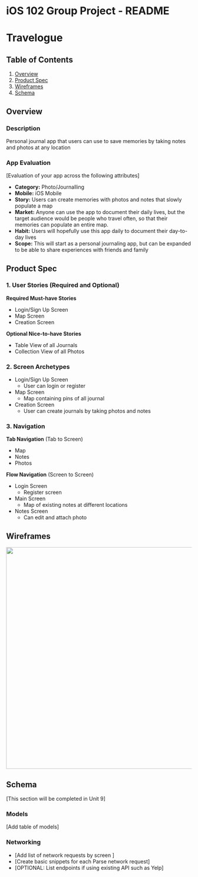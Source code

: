# iOS 102 Group Project - README

# Travelogue

## Table of Contents
1. [Overview](#Overview)
1. [Product Spec](#Product-Spec)
1. [Wireframes](#Wireframes)
2. [Schema](#Schema)
    
## Overview
### Description
Personal journal app that users can use to save memories by taking notes and photos at any location

### App Evaluation
[Evaluation of your app across the following attributes]
- **Category:** 
Photo/Journalling 
- **Mobile:** 
iOS Mobile
- **Story:**
Users can create memories with photos and notes that slowly populate a map
- **Market:** 
Anyone can use the app to document their daily lives, but the target audience would be people who travel often, so that their memories can populate an entire map.
- **Habit:**
Users will hopefully use this app daily to document their day-to-day lives
- **Scope:** 
This will start as a personal journaling app, but can be expanded to be able to share experiences with friends and family

## Product Spec

### 1. User Stories (Required and Optional)

**Required Must-have Stories**

* Login/Sign Up Screen
* Map Screen
* Creation Screen

**Optional Nice-to-have Stories**

* Table View of all Journals
* Collection View of all Photos

### 2. Screen Archetypes

* Login/Sign Up Screen
   * User can login or register 
* Map Screen
   * Map containing pins of all journal
* Creation Screen
   * User can create journals by taking photos and notes

### 3. Navigation

**Tab Navigation** (Tab to Screen)

* Map
* Notes
* Photos

**Flow Navigation** (Screen to Screen)

* Login Screen
   * Register screen
* Main Screen
   * Map of existing notes at different locations
* Notes Screen
   * Can edit and attach photo

## Wireframes
<img src="https://i.imgur.com/SnV701b.png" width=600>

## Schema 
[This section will be completed in Unit 9]
### Models
[Add table of models]
### Networking
- [Add list of network requests by screen ]
- [Create basic snippets for each Parse network request]
- [OPTIONAL: List endpoints if using existing API such as Yelp]
